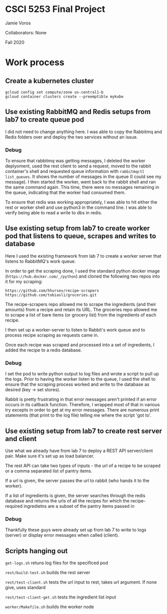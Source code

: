 # CSCI 5253 Final Project
Jamie Voros

Collaborators: None

Fall 2020

# Work process

## Create a kubernetes cluster
```
gcloud config set compute/zone us-central1-b
gcloud container clusters create --preemptible mykube
```

## Use existing RabbitMQ and Redis setups from lab7 to create queue pod
I did not need to change anything here. I was able to copy the Rabbitmq and Redis folders over and deploy the two services without an issue.

### Debug
To ensure that rabbitmq was getting messages, I deleted the worker deplyoment, used the rest client to send a request, moved to the rabbit container's shell and requested queue information with `rabbitmqctl list_queues`. It shows the number of messages in the queue (I could see my message). I then started the worker, went back to the rabbit shell and ran the same command again. This time, there were no messages remaining in the queue, indicating that the worker had consumed them.

To ensure that redis was working appropriately, I was able to hit either the rest or worker shell and use python3 in the command line. I was able to verify being able to read a write to dbs in redis.

## Use existing setup from lab7 to create worker pod that listens to queue, scrapes and writes to database
Here I used the existing framework from lab 7 to create a worker server that listens to RabbitMQ's work queue.

In order to get the scraping done, I used the standard python docker image (`https://hub.docker.com/_/python`) and cloned the following two repos into it for my scraping:

```
https://github.com/hhursev/recipe-scrapers
https://github.com/tobiasli/groceries.git
```

The recipe-scrapers repo allowed me to scrape the ingredients (and their amounts) from a recipe and retain its URL. The groceries repo allowed me to scrape a list of bare items (or grocery list) from the ingredients of each recipe.

I then set up a worker-server to listen to Rabbit's work queue and to process recipe scraping as requests came in.

Once each recipe was scraped and processed into a set of ingredients, I added the recipe to a redis database.

### Debug

I set the pod to write python output to log files and wrote a script to pull up the logs. Prior to having the worker listen to the queue, I used the shell to ensure that the scraping process worked and write to the database as desired (key -> set stores).

Rabbit is pretty frustrating in that error messages aren't printed if an error occurs in its callback function. Therefore, I wrapped most of that in various try excepts in order to get at my error messages. There are numerous print statements (that print to the log file) telling me where the script 'got to'.

## Use existing setup from lab7 to create rest server and client
Use what we already have from lab 7 to deploy a REST API server/client pair. Make sure it's set up as load balancer.

The rest API can take two types of inputs - the url of a recipe to be scraped or a comma separated list of pantry items.

If a url is given, the server passes the url to rabbit (who hands it to the worker).

If a list of ingredients is given, the server searches through the redis database and returns the urls of all the recipes for which the recipe-required ingredietns are a subset of the pantry items passed in

### Debug
Thankfully these guys were already set up from lab 7 to write to logs (server) or display error messages when called (client).

## Scripts hanging out
`get-logs.sh` retuns log files for the specificed pod

`rest/build-test.sh` builds the rest server

`rest/test-client.sh` tests the url input to rest, takes url argument. If none give, uses standard

`rest/test-client-get.sh` tests the ingredient list input

`worker/Makefile.sh` builds the worker node
